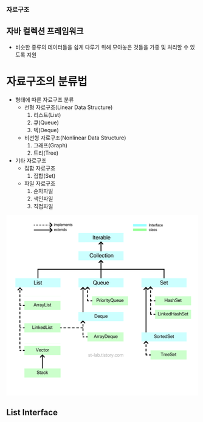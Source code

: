 ### 자료구조
## 자바 컬렉션 프레임워크
- 비슷한 종류의 데이터들을 쉽게 다루기 위해 모아놓은 것들을 가종 및 처리할 수 있도록 지원
# 자료구조의 분류법
- 형태에 따른 자료구조 분류 
  - 선형 자료구조(Linear Data Structure)
    1. 리스트(List)
    2. 큐(Queue)
    3. 덱(Deque)
  - 비선형 자료구조(Nonlinear Data Structure)
    1. 그래프(Graph)
    2. 트리(Tree)
- 기타 자료구조
  - 집합 자료구조
    1. 집합(Set)
  - 파일 자료구조
    1. 순차파일
    2. 색인파일
    3. 직접파일

![img.png](img.png)

## List Interface

